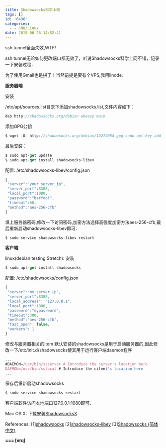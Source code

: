 ```yaml
---
title: Shadowsocks科学上网
tags: []
id: '6496'
categories:
  - - GNU/Linux
date: 2015-06-26 14:52:41
---
```


ssh tunnel全面失效,WTF!
<!-- more -->
ssh tunnel无论如何更改端口都无效了，听说Shadowsocks科学上网不错，记录一下安装过程．

为了使用Gmail也是拼了！当然前提是要有个VPS,我用linode．

**服务器端**

安装

/etc/apt/sources.list目录下添加shadowsocks.list,文件内容如下：
```js
deb http://shadowsocks.org/debian wheezy main
```

添加GPG公钥
```js
$ wget -O- http://shadowsocks.org/debian/1D27208A.gpg sudo apt-key add -
```

最后安装：
```js
$ sudo apt-get update
$ sudo apt-get install shadowsocks-libev
```

配置:
/etc/shadowsocks-libev/config.json
```js
{
 "server":"your_server_ip",
 "server_port":8388,
 "local_port":1080,
 "password":"barfoo!",
 "timeout":60,
 "method":"aes-256-cfb"
}
```

填上服务器密码,修改一下访问密码,加密方法选择高强度加密方法aes-256-cfb,最后重新启动shadowsocks-libev即可．
```js
$ sudo service shadowsocks-libev restart
```

**客户端**

linux(debian testing Stretch):
安装
```js
$ sudo apt-get install shadowsocks
```

配置:
/etc/shadowsocks/config.json
```js
{
 "server":"my_server_ip",
 "server_port":8388,
 "local_address": "127.0.0.1",
 "local_port":1080,
 "password":"mypassword",
 "timeout":300,
 "method":"aes-256-cfb",
 "fast_open": false,
 "workers": 1
}
```
修改与服务器相关的item
默认安装的shadowsocks是用于启动服务器的,因此修改一下/etc/init.d/shadowsocks使其用于运行客户端daemon程序
```js
...
#DAEMON=/usr/bin/ssserver # Introduce the server's location here
DAEMON=/usr/bin/sslocal # Introduce the cilent's location here
...
```

保存后重新启动shadowsocks
```js
$ sudo service shadowsocks restart
```

客户端软件访问本地端口127.0.0.1:1080即可．

Mac OS X:
下载安装[ShadowsocksX](https://github.com/shadowsocks/shadowsocks-iOS/releases)

References:
\[1\][shadowsocks](https://github.com/shadowsocks/shadowsocks)
\[2\][shadowsocks-libev](https://github.com/shadowsocks/shadowsocks-libev)
\[3\][Shadowsocks (简体中文)](https://wiki.archlinux.org/index.php/Shadowsocks_(%E7%AE%80%E4%BD%93%E4%B8%AD%E6%96%87))

**\===
\[erq\]**